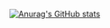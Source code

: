[![Anurag's GitHub stats](https://github-readme-stats.vercel.app/api?username=OptimusOpus)](https://github.com/OptimusOpus/github-readme-stats&show_icons=true&theme=radical&hide=stars,contribs)

